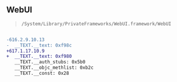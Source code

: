 ## WebUI

> `/System/Library/PrivateFrameworks/WebUI.framework/WebUI`

```diff

-616.2.9.10.13
-  __TEXT.__text: 0xf98c
+617.1.17.10.9
+  __TEXT.__text: 0xf980
   __TEXT.__auth_stubs: 0x5b0
   __TEXT.__objc_methlist: 0xb2c
   __TEXT.__const: 0x28

```
